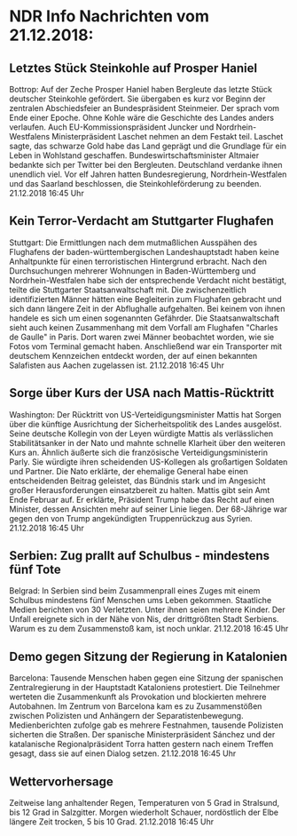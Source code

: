 # NDR Info Nachrichten vom 21.12.2018:


## Letztes Stück Steinkohle auf Prosper Haniel
Bottrop: Auf der Zeche Prosper Haniel haben Bergleute das letzte Stück deutscher Steinkohle gefördert. Sie übergaben es kurz vor Beginn der zentralen Abschiedsfeier an Bundespräsident Steinmeier. Der sprach vom Ende einer Epoche. Ohne Kohle wäre die Geschichte des Landes anders verlaufen. Auch EU-Kommissionspräsident Juncker und Nordrhein-Westfalens Ministerpräsident Laschet nehmen an dem Festakt teil. Laschet sagte, das schwarze Gold habe das Land geprägt und die Grundlage für ein Leben in Wohlstand geschaffen. Bundeswirtschaftsminister Altmaier bedankte sich per Twitter bei den Bergleuten. Deutschland verdanke ihnen unendlich viel. Vor elf Jahren hatten Bundesregierung, Nordrhein-Westfalen und das Saarland beschlossen, die Steinkohleförderung zu beenden. 21.12.2018 16:45 Uhr 

## Kein Terror-Verdacht am Stuttgarter Flughafen
Stuttgart: Die Ermittlungen nach dem mutmaßlichen Ausspähen des Flughafens der baden-württembergischen Landeshauptstadt haben keine Anhaltpunkte für einen terroristischen Hintergrund erbracht. Nach den Durchsuchungen mehrerer Wohnungen in Baden-Württemberg und Nordrhein-Westfalen habe sich der entsprechende Verdacht nicht bestätigt, teilte die Stuttgarter Staatsanwaltschaft mit. Die zwischenzeitlich identifizierten Männer hätten eine Begleiterin zum Flughafen gebracht und sich dann längere Zeit in der Abflughalle aufgehalten. Bei keinem von ihnen handele es sich um einen sogenannten Gefährder. Die Staatsanwaltschaft sieht auch keinen Zusammenhang mit dem Vorfall am Flughafen "Charles de Gaulle" in Paris. Dort waren zwei Männer beobachtet worden, wie sie Fotos vom Terminal gemacht haben. Anschließend war ein Transporter mit deutschem Kennzeichen entdeckt worden, der auf einen bekannten Salafisten aus Aachen zugelassen ist. 21.12.2018 16:45 Uhr 

## Sorge über Kurs der USA nach Mattis-Rücktritt
Washington: Der Rücktritt von US-Verteidigungsminister Mattis hat Sorgen über die künftige Ausrichtung der Sicherheitspolitik des Landes ausgelöst. Seine deutsche Kollegin von der Leyen würdigte Mattis als verlässlichen Stabilitätsanker in der Nato und mahnte schnelle Klarheit über den weiteren Kurs an. Ähnlich äußerte sich die französische Verteidigungsministerin Parly. Sie würdigte ihren scheidenden US-Kollegen als großartigen Soldaten und Partner. Die Nato erklärte, der ehemalige General habe einen entscheidenden Beitrag geleistet, das Bündnis stark und im Angesicht großer Herausforderungen einsatzbereit zu halten. Mattis gibt sein Amt Ende Februar auf. Er erklärte, Präsident Trump habe das Recht auf einen Minister, dessen Ansichten mehr auf seiner Linie liegen. Der 68-Jährige war gegen den von Trump angekündigten Truppenrückzug aus Syrien. 21.12.2018 16:45 Uhr 

## Serbien: Zug prallt auf Schulbus - mindestens fünf Tote
Belgrad: In Serbien sind beim Zusammenprall eines Zuges mit einem Schulbus mindestens fünf Menschen ums Leben gekommen. Staatliche Medien berichten von 30 Verletzten. Unter ihnen seien mehrere Kinder. Der Unfall ereignete sich in der Nähe von Nis, der drittgrößten Stadt Serbiens. Warum es zu dem Zusammenstoß kam, ist noch unklar. 21.12.2018 16:45 Uhr 

## Demo gegen Sitzung der Regierung in Katalonien
Barcelona: Tausende Menschen haben gegen eine Sitzung der spanischen Zentralregierung in der Hauptstadt Kataloniens protestiert. Die Teilnehmer werteten die Zusammenkunft als Provokation und blockierten mehrere Autobahnen. Im Zentrum von Barcelona kam es zu Zusammenstößen zwischen Polizisten und Anhängern der Separatistenbewegung. Medienberichten zufolge gab es mehrere Festnahmen, tausende Polizisten sicherten die Straßen. Der spanische Ministerpräsident Sánchez und der katalanische Regionalpräsident Torra hatten gestern nach einem Treffen gesagt, dass sie auf einen Dialog setzen. 21.12.2018 16:45 Uhr 

## Wettervorhersage
Zeitweise lang anhaltender Regen, Temperaturen von 5 Grad in Stralsund, bis 12 Grad in Salzgitter. Morgen wiederholt Schauer, nordöstlich der Elbe längere Zeit trocken, 5 bis 10 Grad. 21.12.2018 16:45 Uhr 
